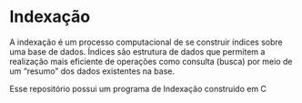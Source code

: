 # Indexação
A indexação é um processo computacional de se construir índices sobre uma base de dados. 
Índices são estrutura de dados que permitem a realização mais eficiente de operações como 
consulta (busca) por meio de um “resumo” dos dados existentes na base.

Esse  repositório possui um programa de Indexação construido em C
